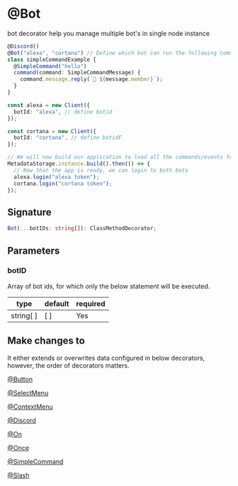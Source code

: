 # @Bot

bot decorator help you manage multiple bot's in single node instance

```ts
@Discord()
@Bot("alexa", "cortana") // Define which bot can run the following commands or events
class simpleCommandExample {
  @SimpleCommand("hello")
  command(command: SimpleCommandMessage) {
    command.message.reply(`👋 ${message.member}`);
  }
}

const alexa = new Client({
  botId: "alexa", // define botid
});

const cortana = new Client({
  botId: "cortana", // define botidF
});

// We will now build our application to load all the commands/events for both bots.
MetadataStorage.instance.build().then(() => {
  // Now that the app is ready, we can login to both bots
  alexa.login("alexa token");
  cortana.login("cortana token");
});
```

## Signature

```ts
Bot(...botIDs: string[]): ClassMethodDecorator;
```

## Parameters

### botID

Array of bot ids, for which only the below statement will be executed.

| type      | default | required |
| --------- | ------- | -------- |
| string[ ] | [ ]     | Yes      |

## Make changes to

It either extends or overwrites data configured in below decorators, however, the order of decorators matters.

[@Button](/docs/decorators/gui/buttoncomponent)

[@SelectMenu](/docs/decorators/gui/selectmenucomponent)

[@ContextMenu](/docs/decorators/gui/contextmenu)

[@Discord](/docs/decorators/general/discord)

[@On](/docs/decorators/general/on)

[@Once](/docs/decorators/general/once)

[@SimpleCommand](/docs/decorators/commands/simplecommand)

[@Slash](/docs/decorators/commands/slash)
